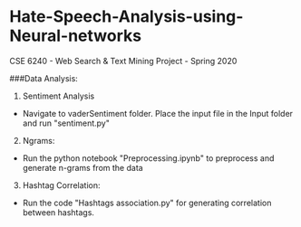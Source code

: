 # Hate-Speech-Analysis-using-Neural-networks
CSE 6240 - Web Search &amp; Text Mining Project - Spring 2020

###Data Analysis:
1. Sentiment Analysis
  - Navigate to vaderSentiment folder. Place the input file in the Input folder and run "sentiment.py"
2. Ngrams:
  - Run the python notebook "Preprocessing.ipynb" to preprocess and generate n-grams from the data
3. Hashtag Correlation:
  - Run the code "Hashtags association.py" for generating correlation between hashtags.
